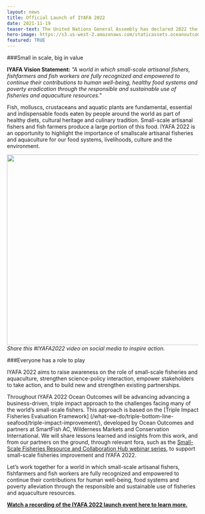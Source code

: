 ```yaml
---
layout: news
title: Official Launch of IYAFA 2022
date: 2021-11-19
teaser-text: The United Nations General Assembly has declared 2022 the International Year of Artisanal Fisheries and Aquaculture. IYAFA 2022 is an opportunity to showcase the potential and diversity of small-scale artisanal fisheries and aquaculture.
hero-image: https://s3.us-west-2.amazonaws.com/staticassets.oceanoutcomes.org/news+and+analysis/hero+images/international-year-of-fisheries-and-aquaculture-iyafa-launch-hero.jpg
featured: TRUE
---
```


###Small in scale, big in value

**IYAFA Vision Statement:** *"A world in which small-scale artisanal fishers, fishfarmers and fish workers are fully recognized and empowered to continue their contributions to human well-being, healthy food systems and poverty eradication through the responsible and sustainable use of fisheries and aquaculture resources."*

Fish, molluscs, crustaceans and aquatic plants are fundamental, essential and indispensable foods eaten by people around the world as part of healthy diets, cultural heritage and culinary tradition. Small-scale artisanal fishers and fish farmers produce a large portion of this food. IYAFA 2022 is an opportunity to highlight the importance of smallscale artisanal fisheries and aquaculture for our food systems, livelihoods, culture and the environment.

<a href="https://www.youtube.com/embed/0s6N_89xXIU?controls=0" target="_blank"><img src="https://s3.us-west-2.amazonaws.com/staticassets.oceanoutcomes.org/news+and+analysis/IYAFA+promo+video+image.png" width="900" height="500" border="0" /></a>
*Share this #IYAFA2022 video on social media to inspire action.*

###Everyone has a role to play

IYAFA 2022 aims to raise awareness on the role of small-scale fisheries and aquaculture, strengthen science-policy interaction, empower stakeholders to take action, and to build new and strengthen existing partnerships.

Throughout IYAFA 2022 Ocean Outcomes will be advancing advancing a business-driven, triple impact approach to the challenges facing many of the world’s small-scale fishers. This approach is based on the [Triple Impact Fisheries Evaluation Framework] (/what-we-do/triple-bottom-line-seafood/triple-impact-improvement/), developed by Ocean Outcomes and partners at SmartFish AC, Wilderness Markets and Conservation International. We will share lessons learned and insights from this work, and from our partners on the ground, through relevant fora, such as the <a href="https://ssfhub.org/contribute-ssf-hub-presents-iyafa-2022-webinar-series" target="_blank">Small-Scale Fisheries Resource and Collaboration Hub webinar series</a>, to support small-scale fisheries improvement and IYAFA 2022.

Let’s work together for a world in which small-scale artisanal fishers, fishfarmers and fish workers are fully recognized and empowered to continue their contributions for human well-being, food systems and poverty alleviation through the responsible and sustainable use of fisheries and aquaculture resources.

**<a href="https://www.fao.org/webcast/home/en/item/5716/icode/" target="_blank">Watch a recording of the IYAFA 2022 launch event here to learn more.</a>**
